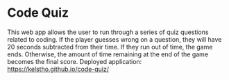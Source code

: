 # Code Quiz
This web app allows the user to run through a series of quiz questions related to coding. If the player guesses wrong on a question, they will have 20 seconds subtracted from their time. If they run out of time, the game ends. Otherwise, the amount of time remaining at the end of the game becomes the final score. Deployed application: https://kelstho.github.io/code-quiz/